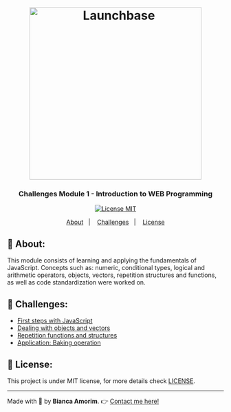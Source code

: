 <h1 align="center">
    <img alt="Launchbase" src="https://storage.googleapis.com/golden-wind/bootcamp-launchbase/logo.png" width="400px" />
</h1>


<h3 align="center">
    Challenges Module 1 - Introduction to WEB Programming
</h3>


<p align="center">
  <a href="https://opensource.org/licenses/MIT" >
    <img src="https://img.shields.io/badge/license-MIT-brightgreen" alt="License MIT">
  </a>
</p>

<p align="center">
  <a href="#pushpin-about">About</a>&nbsp;&nbsp;&nbsp;|&nbsp;&nbsp;&nbsp;
  <a href="#rocket-Challenges">Challenges</a>&nbsp;&nbsp;&nbsp;|&nbsp;&nbsp;&nbsp;
  <a href="#key-license">License</a>
</p>


## :pushpin: **About:**

This module consists of learning and applying the fundamentals of JavaScript. Concepts such as: numeric, conditional types, logical and arithmetic operators, objects, vectors, repetition structures and functions, as well as code standardization were worked on.

## :rocket: **Challenges:**

* [First steps with JavaScript](https://github.com/Rocketseat/bootcamp-launchbase-desafios-01/blob/master/desafios/01-1-primeiros-passos-com-js.md)
* [Dealing with objects and vectors](https://github.com/Rocketseat/bootcamp-launchbase-desafios-01/blob/master/desafios/01-2-lidando-com-objetos-e-vetores.md)
* [Repetition functions and structures](https://github.com/Rocketseat/bootcamp-launchbase-desafios-01/blob/master/desafios/01-3-funcoes-e-estruturas-de-repeticao.md)
* [Application: Baking operation](https://github.com/Rocketseat/bootcamp-launchbase-desafios-01/blob/master/desafios/01-4-aplicacao-operacoes-bancarias.md)

## :key: License:

This project is under MIT license, for more details check [LICENSE](https://github.com/amorim-dev/Launchbase-Bootcamp/blob/master/LICENSE).

---

Made with :purple_heart: by **Bianca Amorim**. :point_right: [Contact me here!](https://www.linkedin.com/in/amorimbiadev/)



